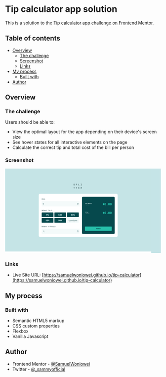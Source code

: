 # Tip calculator app solution

This is a solution to the [Tip calculator app challenge on Frontend Mentor](https://www.frontendmentor.io/challenges/tip-calculator-app-ugJNGbJUX). 
## Table of contents

- [Overview](#overview)
  - [The challenge](#the-challenge)
  - [Screenshot](#screenshot)
  - [Links](#links)
- [My process](#my-process)
  - [Built with](#built-with)
- [Author](#author)

## Overview

### The challenge

Users should be able to:

- View the optimal layout for the app depending on their device's screen size
- See hover states for all interactive elements on the page
- Calculate the correct tip and total cost of the bill per person

### Screenshot

![](./images/screenshot.png)

### Links
- Live Site URL: [https://samuelwoniowei.github.io/tip-calculator](https://samuelwoniowei.github.io/tip-calculator)

## My process

### Built with

- Semantic HTML5 markup
- CSS custom properties
- Flexbox
- Vanilla Javascript

## Author

- Frontend Mentor - [@SamuelWoniowei](https://www.frontendmentor.io/profile/SamuelWoniowei)
- Twitter - [@_sammyofficial](https://www.twitter.com/_sammyofficial)


